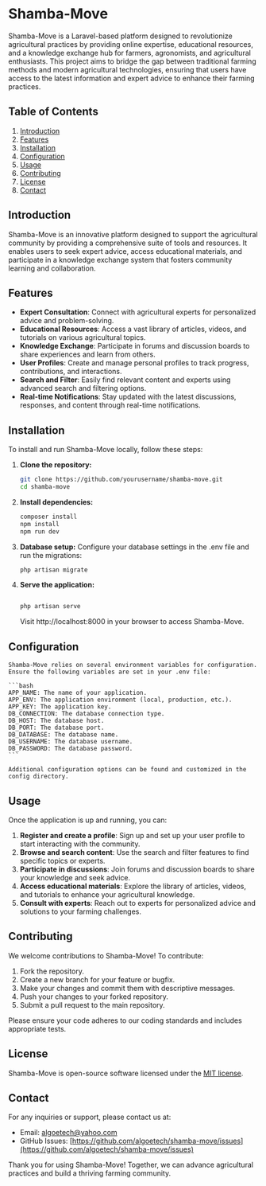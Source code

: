# Shamba-Move

Shamba-Move is a Laravel-based platform designed to revolutionize agricultural practices by providing online expertise, educational resources, and a knowledge exchange hub for farmers, agronomists, and agricultural enthusiasts. This project aims to bridge the gap between traditional farming methods and modern agricultural technologies, ensuring that users have access to the latest information and expert advice to enhance their farming practices.

## Table of Contents

1. [Introduction](#introduction)
2. [Features](#features)
3. [Installation](#installation)
4. [Configuration](#configuration)
5. [Usage](#usage)
6. [Contributing](#contributing)
7. [License](#license)
8. [Contact](#contact)

## Introduction

Shamba-Move is an innovative platform designed to support the agricultural community by providing a comprehensive suite of tools and resources. It enables users to seek expert advice, access educational materials, and participate in a knowledge exchange system that fosters community learning and collaboration.

## Features

- **Expert Consultation**: Connect with agricultural experts for personalized advice and problem-solving.
- **Educational Resources**: Access a vast library of articles, videos, and tutorials on various agricultural topics.
- **Knowledge Exchange**: Participate in forums and discussion boards to share experiences and learn from others.
- **User Profiles**: Create and manage personal profiles to track progress, contributions, and interactions.
- **Search and Filter**: Easily find relevant content and experts using advanced search and filtering options.
- **Real-time Notifications**: Stay updated with the latest discussions, responses, and content through real-time notifications.

## Installation

To install and run Shamba-Move locally, follow these steps:

1. **Clone the repository:**

   ```bash
   git clone https://github.com/yourusername/shamba-move.git
   cd shamba-move
    ```

2. **Install dependencies:**

    ```bash
    composer install
    npm install
    npm run dev
    ```

3. **Database setup:**
    Configure your database settings in the .env file and run the migrations:

    ```bash
    php artisan migrate
    ```

4. **Serve the application:**
    ```bash

    php artisan serve
    ```
    Visit http://localhost:8000 in your browser to access Shamba-Move.


## Configuration

    Shamba-Move relies on several environment variables for configuration. Ensure the following variables are set in your .env file:

    ```bash
    APP_NAME: The name of your application.
    APP_ENV: The application environment (local, production, etc.).
    APP_KEY: The application key.
    DB_CONNECTION: The database connection type.
    DB_HOST: The database host.
    DB_PORT: The database port.
    DB_DATABASE: The database name.
    DB_USERNAME: The database username.
    DB_PASSWORD: The database password.
    ```

    Additional configuration options can be found and customized in the config directory.


## Usage

Once the application is up and running, you can:

1. **Register and create a profile**: Sign up and set up your user profile to start interacting with the community.
2. **Browse and search content**: Use the search and filter features to find specific topics or experts.
3. **Participate in discussions**: Join forums and discussion boards to share your knowledge and seek advice.
4. **Access educational materials**: Explore the library of articles, videos, and tutorials to enhance your agricultural knowledge.
5. **Consult with experts**: Reach out to experts for personalized advice and solutions to your farming challenges.

## Contributing

We welcome contributions to Shamba-Move! To contribute:

1. Fork the repository.
2. Create a new branch for your feature or bugfix.
3. Make your changes and commit them with descriptive messages.
4. Push your changes to your forked repository.
5. Submit a pull request to the main repository.

Please ensure your code adheres to our coding standards and includes appropriate tests.

## License

Shamba-Move is open-source software licensed under the [MIT license](LICENSE).

## Contact

For any inquiries or support, please contact us at:

- Email: algoetech@yahoo.com
- GitHub Issues: [https://github.com/algoetech/shamba-move/issues](https://github.com/algoetech/shamba-move/issues)

Thank you for using Shamba-Move! Together, we can advance agricultural practices and build a thriving farming community.
